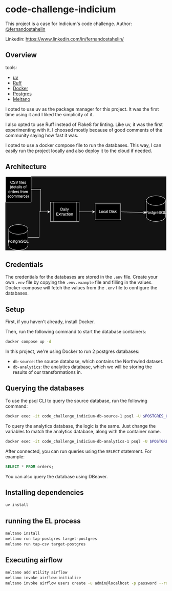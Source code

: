 # code-challenge-indicium
This project is a case for Indicium's code challenge.
Author: [@fernandostahelin](https://github.com/fernandostahelin)

Linkedin: https://www.linkedin.com/in/fernandostahelin/
## Overview
tools:
- [uv](https://github.com/astral-sh/uv)
- [Ruff](https://github.com/astral-sh/ruff)
- [Docker](https://www.docker.com/)
- [Postgres](https://www.postgresql.org/)
- [Meltano](https://meltano.com/)

I opted to use uv as the package manager for this project. It was the first time using it and I liked the simplicity of it.

I also opted to use Ruff instead of Flake8 for linting. Like uv, it was the first experimenting with it. I choosed mostly because of good comments of the community saying how fast it was.

I opted to use a docker compose file to run the databases. This way, I can easily run the project locally and also deploy it to the cloud if needed.

## Architecture
![Pipeline](./pictures/code_challange_indicium.png)


## Credentials
The credentials for the databases are stored in the `.env` file.
Create your own `.env` file by copying the `.env.example` file and filling in the values.
Docker-compose will fetch the values from the `.env` file to configure the databases.
## Setup
First, if you haven't already, install Docker.

Then, run the following command to start the database containers:
```bash
docker compose up -d
```
In this project, we're using Docker to run 2 postgres databases:
- `db-source`: the source database, which contains the Northwind dataset.
- `db-analytics`: the analytics database, which we will be storing the results of our transformations in.

## Querying the databases

To use the psql CLI to query the source database, run the following command:
```bash
docker exec -it code_challenge_indicium-db-source-1 psql -U $POSTGRES_USER_SOURCE $POSTGRES_DB_SOURCE   
```
To query the analytics database, the logic is the same. Just change the variables to match the analytics database, along with the container name.

```bash
docker exec -it code_challenge_indicium-db-analytics-1 psql -U $POSTGRES_USER_ANALYTICS $POSTGRES_DB_ANALYTICS
```

After connected, you can run queries using the `SELECT` statement. For example:
```sql
SELECT * FROM orders;
```

You can also query the database using DBeaver.

## Installing dependencies
```bash
uv install
```

## running the EL process
```bash
meltano install
meltano run tap-postgres target-postgres
meltano run tap-csv target-postgres
```

## Executing airflow
```bash
meltano add utility airflow
meltano invoke airflow:initialize
meltano invoke airflow users create -u admin@localhost -p password --role Admin -e admin@localhost -f admin -l admin
```
